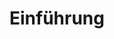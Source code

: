 ---
moduleTitle: Instruktionale Videos
unitTitle: Lehrpersonen in Videos
title: Einführung
module: 7
unit: 2
subunit: 0
type: video
---